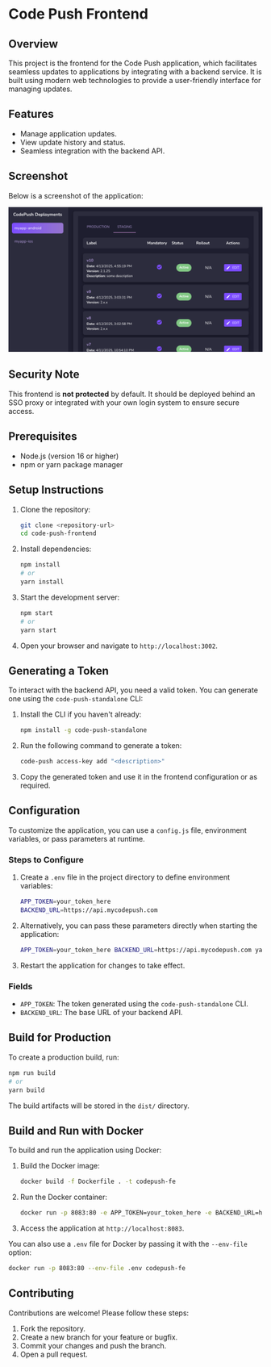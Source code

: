 # Code Push Frontend

## Overview

This project is the frontend for the Code Push application, which facilitates seamless updates to applications by integrating with a backend service. It is built using modern web technologies to provide a user-friendly interface for managing updates.

## Features

- Manage application updates.
- View update history and status.
- Seamless integration with the backend API.

## Screenshot

Below is a screenshot of the application:

![Application Screenshot](screenshot.png)

## Security Note

This frontend is **not protected** by default. It should be deployed behind an SSO proxy or integrated with your own login system to ensure secure access.

## Prerequisites

- Node.js (version 16 or higher)
- npm or yarn package manager

## Setup Instructions

1. Clone the repository:

   ```bash
   git clone <repository-url>
   cd code-push-frontend
   ```

2. Install dependencies:

   ```bash
   npm install
   # or
   yarn install
   ```

3. Start the development server:

   ```bash
   npm start
   # or
   yarn start
   ```

4. Open your browser and navigate to `http://localhost:3002`.

## Generating a Token

To interact with the backend API, you need a valid token. You can generate one using the `code-push-standalone` CLI:

1. Install the CLI if you haven't already:

   ```bash
   npm install -g code-push-standalone
   ```

2. Run the following command to generate a token:

   ```bash
   code-push access-key add "<description>"
   ```

3. Copy the generated token and use it in the frontend configuration or as required.

## Configuration

To customize the application, you can use a `config.js` file, environment variables, or pass parameters at runtime.

### Steps to Configure

1. Create a `.env` file in the project directory to define environment variables:
   ```bash
   APP_TOKEN=your_token_here
   BACKEND_URL=https://api.mycodepush.com
   ```

2. Alternatively, you can pass these parameters directly when starting the application:
   ```bash
   APP_TOKEN=your_token_here BACKEND_URL=https://api.mycodepush.com yarn start
   ```

3. Restart the application for changes to take effect.

### Fields

- `APP_TOKEN`: The token generated using the `code-push-standalone` CLI.
- `BACKEND_URL`: The base URL of your backend API.

## Build for Production

To create a production build, run:

```bash
npm run build
# or
yarn build
```

The build artifacts will be stored in the `dist/` directory.

## Build and Run with Docker

To build and run the application using Docker:

1. Build the Docker image:
   ```bash
   docker build -f Dockerfile . -t codepush-fe
   ```

2. Run the Docker container:
   ```bash
   docker run -p 8083:80 -e APP_TOKEN=your_token_here -e BACKEND_URL=https://api.mycodepush.com codepush-fe
   ```

3. Access the application at `http://localhost:8083`.

You can also use a `.env` file for Docker by passing it with the `--env-file` option:
   ```bash
   docker run -p 8083:80 --env-file .env codepush-fe
   ```

## Contributing

Contributions are welcome! Please follow these steps:

1. Fork the repository.
2. Create a new branch for your feature or bugfix.
3. Commit your changes and push the branch.
4. Open a pull request.
